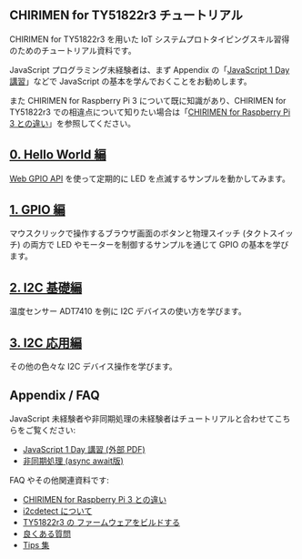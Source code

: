 ## CHIRIMEN for  TY51822r3 チュートリアル

CHIRIMEN for TY51822r3 を用いた IoT システムプロトタイピングスキル習得のためのチュートリアル資料です。

JavaScript プログラミング未経験者は、まず Appendix の「[JavaScript 1 Day 講習](https://webiotmakers.github.io/static/docs/2017/maebashi-js.pdf)」などで JavaScript の基本を学んでおくことをお勧めします。

また CHIRIMEN for Raspberry Pi 3 について既に知識があり、CHIRIMEN for TY51822r3 での相違点について知りたい場合は「[CHIRIMEN for Raspberry Pi 3 との違い](ble/ja/diff.md)」を参照してください。

## [0. Hello World 編](ble/ja/section0.md)
 [Web GPIO API](https://rawgit.com/browserobo/WebGPIO/master/) を使って定期的に LED を点滅するサンプルを動かしてみます。

## [1. GPIO 編](ble/ja/section1.md)
 マウスクリックで操作するブラウザ画面のボタンと物理スイッチ (タクトスイッチ) の両方で LED やモーターを制御するサンプルを通じて GPIO の基本を学びます。

## [2. I2C 基礎編](ble/ja/section2.md)
 温度センサー ADT7410 を例に I2C デバイスの使い方を学びます。

## [3. I2C 応用編](ble/ja/section3.md)
 その他の色々な I2C デバイス操作を学びます。

## Appendix / FAQ
JavaScript 未経験者や非同期処理の未経験者はチュートリアルと合わせてこちらをご覧ください:

* [JavaScript 1 Day 講習 (外部 PDF)](https://webiotmakers.github.io/static/docs/2017/maebashi-js.pdf)
* [非同期処理 (async await版)](ble/ja/appendix0.md)

FAQ やその他関連資料です:

* [CHIRIMEN for Raspberry Pi 3 との違い](ble/ja/diff.md)
* [i2cdetect について](ble/ja/i2cdetect.md)
* [TY51822r3 の ファームウェアをビルドする](ble/ja/bridge.md)
* [良くある質問](faq.md)
* [Tips 集](tips.md)
